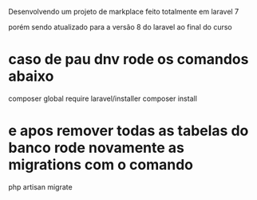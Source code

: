 Desenvolvendo um projeto de markplace feito totalmente em laravel 7


porém sendo atualizado para a versão 8 do laravel ao final do curso

<h1><b>caso de pau dnv rode os comandos abaixo</b></h1>

composer global require laravel/installer
composer install

<h1><b>e apos remover todas as tabelas do banco rode novamente as migrations com o comando </b></h1>

php artisan migrate